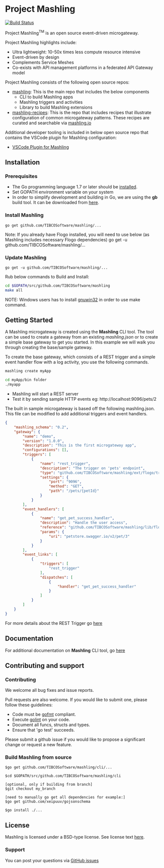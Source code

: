 # Project Mashling

[![Build Status](https://travis-ci.org/TIBCOSoftware/mashling.svg?branch=master)](https://travis-ci.org/TIBCOSoftware/mashling)

Project Mashling<sup>TM</sup> is an open source event-driven microgateway.

Project Mashling highlights include:
* Ultra lightweight: 10-50x times less compute resource intensive
* Event-driven by design
* Complements Service Meshes
* Co-exists with API management platforms in a federated API Gateway model

Project Mashling consists of the following open source repos:
* [mashling](http://github.com/TIBCOSoftware/mashling): This is the main repo that includes the below components
	- CLI to build Mashling apps
	- Mashling triggers and activities
	- Library to build Mashling extensions
* [mashling-recipes](http://github.com/TIBCOSoftware/mashling-recipes): This is the repo that includes recipes that illustrate configuration of common microgateway patterns. These recipes are curated and searchable via [mashling.io](http://mashling.io)

Additional developer tooling is included in below open source repo that contains the VSCode plugin for Mashling configuration:
* [VSCode Plugin for Mashling](https://github.com/TIBCOSoftware/vscode-extension-mashling)

## Installation

### Prerequisites
* The Go programming language 1.7 or later should be [installed](https://golang.org/doc/install).
* Set GOPATH environment variable on your system
* In order to simplify development and building in Go, we are using the **gb** build tool.  It can be downloaded from [here](https://getgb.io).

### Install Mashling
    go get github.com/TIBCOSoftware/mashling/...
    
Note: If you already have Flogo installed, you will need to use below (as Mashling includes necessary Flogo dependencies) 
    go get -u github.com/TIBCOSoftware/mashling/...

### Update Mashling
    go get -u github.com/TIBCOSoftware/mashling/...

Rub below commands to Build and Install:
```bash
cd $GOPATH/src/github.com/TIBCOSoftware/mashling
make all
```
NOTE: Windows users has to install [gnuwin32](https://sourceforge.net/projects/gnuwin32/files/make/) in order to use make command.

## Getting Started
A Mashling microgateway is created using the **Mashling** CLI tool.  The tool can be used to create a gateway from an existing *mashling.json* or to create a simple base gateway to get you started.  In this example we will walk you through creating the base/sample gateway.

To create the base gateway, which consists of a REST trigger and a simple event handler flow with a log activity, you use the following commands.


```bash
mashling create myApp

```

```bash
cd myApp/bin folder
./myapp
```

- Mashling will start a REST server
- Test it by sending sample HTTP events eg: http://localhost:9096/pets/2

The built in sample microgateway is based off the following mashling.json.  This file can be modified to add additional triggers and event handlers.

```json
{
	"mashling_schema": "0.2",
	"gateway": {
		"name": "demo",
		"version": "1.0.0",
		"description": "This is the first microgateway app",
		"configurations": [],
		"triggers": [
			{
				"name": "rest_trigger",
				"description": "The trigger on 'pets' endpoint",
				"type": "github.com/TIBCOSoftware/mashling/ext/flogo/trigger/gorillamuxtrigger",
				"settings": {
					"port": "9096",
					"method": "GET",
					"path": "/pets/{petId}"
				}
			}
		],
		"event_handlers": [
			{
				"name": "get_pet_success_handler",
				"description": "Handle the user access",
				"reference": "github.com/TIBCOSoftware/mashling/lib/flow/flogo.json",
				"params": {
					"uri": "petstore.swagger.io/v2/pet/3"
				}
			}
		],
		"event_links": [
			{
				"triggers": [
					"rest_trigger"
				],
				"dispatches": [
					{
						"handler": "get_pet_success_handler"
					}
				]
			}
		]
	}
}
```


For more details about the REST Trigger go [here](https://github.com/TIBCOSoftware/mashling/tree/master/ext/flogo/trigger/gorillamuxtrigger)

## Documentation
For additional documentation on **Mashling** CLI tool, go [here](https://github.com/TIBCOSoftware/mashling/blob/master/cli/README.md)



## Contributing and support

### Contributing

We welcome all bug fixes and issue reports.

Pull requests are also welcome. If you would like to submit one, please follow these guidelines:

* Code must be [gofmt](https://golang.org/cmd/gofmt/) compliant.
* Execute [golint](https://github.com/golang/lint) on your code.
* Document all funcs, structs and types.
* Ensure that 'go test' succeeds.


Please submit a github issue if you would like to propose a significant change or request a new feature.

### Build Mashling from source
```
$go get github.com/TIBCOSoftware/mashling/cli/...

$cd $GOPATH/src/github.com/TIBCOSoftware/mashling/cli

[optional, only if building from branch]
$git checkout my_branch

[need to manually go get all dependencies for example:]
$go get github.com/xeipuuv/gojsonschema

$go install ./...
```

## License
Mashling is licensed under a BSD-type license. See license text [here](https://github.com/TIBCOSoftware/mashling/blob/master/TIBCO%20LICENSE.txt).


### Support
You can post your questions via [GitHub issues](https://github.com/TIBCOSoftware/mashling/issues)
